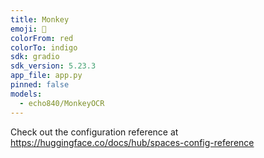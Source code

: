 ```yaml
---
title: Monkey
emoji: 🚀
colorFrom: red
colorTo: indigo
sdk: gradio
sdk_version: 5.23.3
app_file: app.py
pinned: false
models:
  - echo840/MonkeyOCR
---
```


Check out the configuration reference at https://huggingface.co/docs/hub/spaces-config-reference
